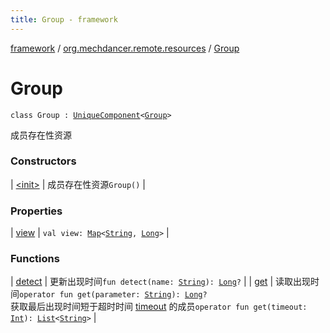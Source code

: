 ```yaml
---
title: Group - framework
---
```


[framework](../../index.html) / [org.mechdancer.remote.resources](../index.html) / [Group](./index.html)

# Group

`class Group : `[`UniqueComponent`](../../org.mechdancer.dependency/-unique-component/index.html)`<`[`Group`](./index.html)`>`

成员存在性资源

### Constructors

| [&lt;init&gt;](-init-.html) | 成员存在性资源`Group()` |

### Properties

| [view](view.html) | `val view: `[`Map`](https://kotlinlang.org/api/latest/jvm/stdlib/kotlin.collections/-map/index.html)`<`[`String`](https://kotlinlang.org/api/latest/jvm/stdlib/kotlin/-string/index.html)`, `[`Long`](https://kotlinlang.org/api/latest/jvm/stdlib/kotlin/-long/index.html)`>` |

### Functions

| [detect](detect.html) | 更新出现时间`fun detect(name: `[`String`](https://kotlinlang.org/api/latest/jvm/stdlib/kotlin/-string/index.html)`): `[`Long`](https://kotlinlang.org/api/latest/jvm/stdlib/kotlin/-long/index.html)`?` |
| [get](get.html) | 读取出现时间`operator fun get(parameter: `[`String`](https://kotlinlang.org/api/latest/jvm/stdlib/kotlin/-string/index.html)`): `[`Long`](https://kotlinlang.org/api/latest/jvm/stdlib/kotlin/-long/index.html)`?`<br>获取最后出现时间短于超时时间 [timeout](get.html#org.mechdancer.remote.resources.Group$get(kotlin.Int)/timeout) 的成员`operator fun get(timeout: `[`Int`](https://kotlinlang.org/api/latest/jvm/stdlib/kotlin/-int/index.html)`): `[`List`](https://kotlinlang.org/api/latest/jvm/stdlib/kotlin.collections/-list/index.html)`<`[`String`](https://kotlinlang.org/api/latest/jvm/stdlib/kotlin/-string/index.html)`>` |

